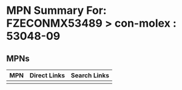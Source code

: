 



# MPN Summary For: FZECONMX53489 > con-molex : 53048-09

## MPNs
  

|MPN|Direct Links|Search Links|
| :--- | :--- | :--- |
||||
